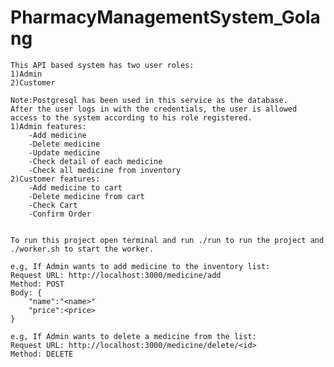 # PharmacyManagementSystem_Golang

	This API based system has two user roles:
	1)Admin
	2)Customer
	
	Note:Postgresql has been used in this service as the database.
	After the user logs in with the credentials, the user is allowed access to the system according to his role registered.
	1)Admin features:
		-Add medicine 
		-Delete medicine
		-Update medicine
		-Check detail of each medicine
		-Check all medicine from inventory
	2)Customer features:
		-Add medicine to cart
		-Delete medicine from cart
		-Check Cart
		-Confirm Order
	
		     
	To run this project open terminal and run ./run to run the project and ./worker.sh to start the worker.

	e.g, If Admin wants to add medicine to the inventory list:
	Request URL: http://localhost:3000/medicine/add
	Method: POST
	Body: {
		"name":"<name>"
		"price":<price>
	}

	e.g, If Admin wants to delete a medicine from the list:
	Request URL: http://localhost:3000/medicine/delete/<id>
	Method: DELETE
	

